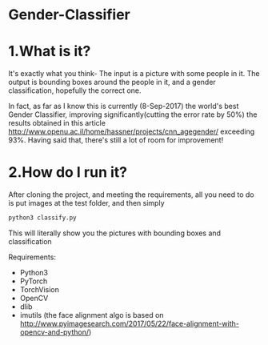 # Gender-Classifier

# 1.What is it?
It's exactly what you think- The input is a picture with some people in it.
The output is bounding boxes around the people in it, and a gender classification, hopefully the correct one.

In fact, as far as I know this is currently (8-Sep-2017) the world's best Gender Classifier, improving significantly(cutting the error rate by 50%) the results obtained in this article http://www.openu.ac.il/home/hassner/projects/cnn_agegender/
exceeding 93%.
Having said that, there's still a lot of room for improvement!

# 2.How do I run it?

After cloning the project, and meeting the requirements, all you need to do is put images at the test folder, and then simply 
```sh
python3 classify.py
```
This will literally show you the pictures with bounding boxes and classification


Requirements:
  - Python3
  - PyTorch
  - TorchVision
  - OpenCV
  - dlib
  - imutils (the face alignment algo is based on http://www.pyimagesearch.com/2017/05/22/face-alignment-with-opencv-and-python/)
